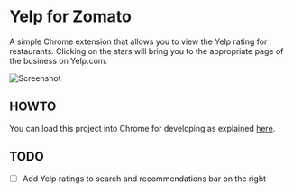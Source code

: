 # Yelp for Zomato #

A simple Chrome extension that allows you to view the Yelp rating for
restaurants. Clicking on the stars will bring you to the appropriate page of the
business on Yelp.com.

![Screenshot](https://cloud.githubusercontent.com/assets/3631481/12060190/011c8aac-af1f-11e5-8bd2-5278f1752987.png)

## HOWTO ##
You can load this project into Chrome for developing as explained [here](https://developer.chrome.com/extensions/getstarted#unpacked).

## TODO ##

- [ ] Add Yelp ratings to search and recommendations bar on the right
